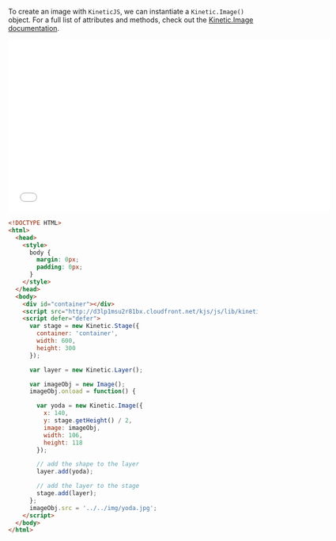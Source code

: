 To create an image with `KineticJS`, we can instantiate a `Kinetic.Image()` object.  For a full list of attributes and methods, check out the [Kinetic.Image documentation](http://kineticjs.com/docs/Kinetic.Image.html).

<iframe width="650" height="350" src="../Examples/Shapes/Image.html" frameborder="0" allowfullscreen></iframe>

```html
<!DOCTYPE HTML>
<html>
  <head>
    <style>
      body {
        margin: 0px;
        padding: 0px;
      }
    </style>
  </head>
  <body>
    <div id="container"></div>
    <script src="http://d3lp1msu2r81bx.cloudfront.net/kjs/js/lib/kinetic-v5.1.0.min.js"></script>
    <script defer="defer">
      var stage = new Kinetic.Stage({
        container: 'container',
        width: 600,
        height: 300
      });

      var layer = new Kinetic.Layer();

      var imageObj = new Image();
      imageObj.onload = function() {

        var yoda = new Kinetic.Image({
          x: 140,
          y: stage.getHeight() / 2,
          image: imageObj,
          width: 106,
          height: 118
        });

        // add the shape to the layer
        layer.add(yoda);

        // add the layer to the stage
        stage.add(layer);
      };
      imageObj.src = '../../img/yoda.jpg';
    </script>
  </body>
</html>
```